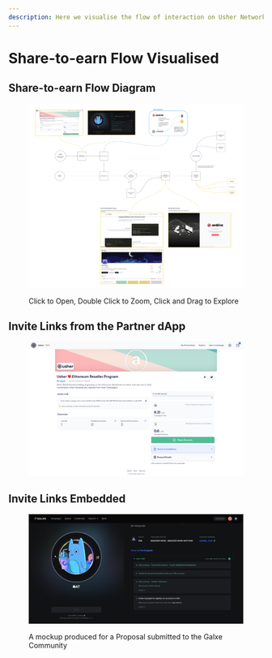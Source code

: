 ```yaml
---
description: Here we visualise the flow of interaction on Usher Network
---
```


# Share-to-earn Flow Visualised

## Share-to-earn Flow Diagram

<figure><img src="../.gitbook/assets/Share-to-earn Explained.jpeg" alt=""><figcaption><p>Click to Open, Double Click to Zoom, Click and Drag to Explore</p></figcaption></figure>



## Invite Links from the Partner dApp

<figure><img src="../.gitbook/assets/screencapture-app-staging-usher-so-campaign-ethereum-0x7982bEDc1D35CDc08Dd3572c0a4cc225D55a4447-2022-11-28-23_54_34.png" alt=""><figcaption></figcaption></figure>

## Invite Links Embedded

<figure><img src="../.gitbook/assets/Screen Shot 2022-11-15 at 7.21.42 pm.png" alt=""><figcaption><p>A mockup produced for a Proposal submitted to the Galxe Community</p></figcaption></figure>
